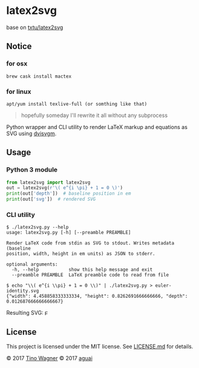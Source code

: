 # latex2svg

base on [txtu/latex2svg](https://github.com/tuxu/latex2svg)

## Notice
### for osx  

``` brew cask install mactex ```

### for linux

``` apt/yum install texlive-full (or somthing like that) ```

> hopefully someday I'll rewrite it all without any subprocess

Python wrapper and CLI utility to render LaTeX markup and equations as SVG using
[dvisvgm](http://dvisvgm.bplaced.net/).


## Usage

### Python 3 module

```python
from latex2svg import latex2svg
out = latex2svg(r'\( e^{i \pi} + 1 = 0 \)')
print(out['depth'])  # baseline position in em
print(out['svg'])  # rendered SVG
```

### CLI utility

    $ ./latex2svg.py --help
    usage: latex2svg.py [-h] [--preamble PREAMBLE]
    
    Render LaTeX code from stdin as SVG to stdout. Writes metadata (baseline
    position, width, height in em units) as JSON to stderr.
    
    optional arguments:
      -h, --help           show this help message and exit
      --preamble PREAMBLE  LaTeX preamble code to read from file
    
    $ echo "\\( e^{i \\pi} + 1 = 0 \\)" | ./latex2svg.py > euler-identity.svg
    {"width": 4.458858333333334, "height": 0.8262691666666666, "depth": 0.012687666666666667}

Resulting SVG:
<img src="https://cdn.rawgit.com/tuxu/latex2svg/0.1.0/euler-identity.svg" style="height: 0.826em; vertical-align: -0.013em;" alt="Euler's identity" />

## License

This project is licensed under the MIT license. See [LICENSE.md](LICENSE.md) for
details.

© 2017 [Tino Wagner](http://www.tinowagner.com/)
© 2017 [aguai](https://agu.ai/)
